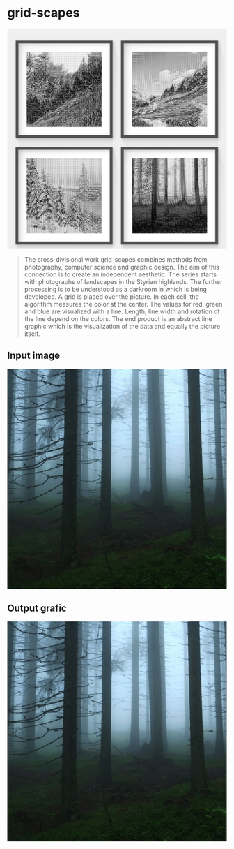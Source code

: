 # grid-scapes

![grid-scapes-test-print](documentation/grid-scapes-haengevorschlag.jpg)

>The cross-divisional work grid-scapes combines methods from photography, computer science and graphic design. The aim of this connection is to create an independent aesthetic. The series starts with photographs of landscapes in the Styrian highlands. The further processing is to be understood as a darkroom in which is being developed. A grid is placed over the picture. In each cell, the algorithm measures the color at the center. The values for red, green and blue are visualized with a line. Length, line width and rotation of the line depend on the colors. The end product is an abstract line graphic which is the visualization of the data and equally the picture itself.

## Input image
![grid-scapes-test-print](code/java/gridScapesPrint/images/grossofen.jpg)

## Output grafic
![grid-scapes-test-print](code/java/gridScapesPrint/images/grossofen.jpg)